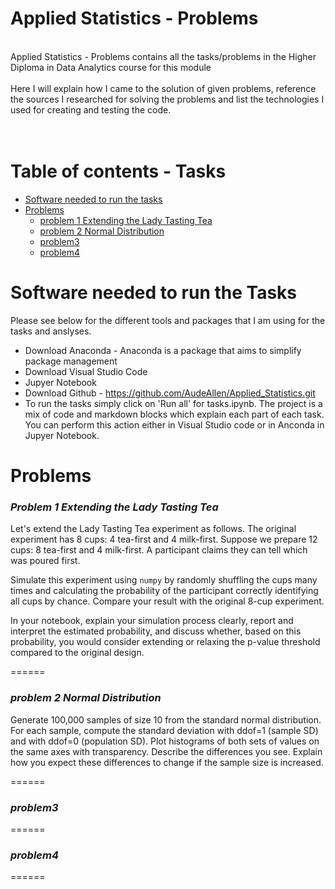 # Applied Statistics - Problems <br /> 
<br /> 
Applied Statistics - Problems contains all the tasks/problems in the Higher Diploma in Data Analytics course for this module 
<br /> 
<br /> 
Here I will explain how I came to the solution of given problems, reference the sources I researched for solving the problems and list the technologies I used for creating and testing the code. <br />
<br />
<br />


# Table of contents - Tasks
* [Software needed to run the tasks](#software-needed-to-run-the-tasks)	
* [Problems](#problems)   
    * [problem 1 Extending the Lady Tasting Tea](#problem-1-extending-the-lady-tasting-tea)
    * [problem 2 Normal Distribution](#problem-2-normal-distribution)
    * [problem3](#problem3)
    * [problem4](#problem4)
    

Software needed to run the Tasks
======

Please see below for the  different tools and packages that I am using for the tasks and anslyses.

- Download Anaconda - Anaconda is a package that aims to simplify package management 
- Download Visual Studio Code
- Jupyer Notebook
- Download Github - https://github.com/AudeAllen/Applied_Statistics.git
- To run the tasks simply click on 'Run all' for tasks.ipynb. The project is a mix of code and markdown blocks which explain each part of each task. You can perform this action either in Visual Studio code or in Anconda in Jupyer Notebook.

Problems
======
### ***Problem 1 Extending the Lady Tasting Tea***

Let's extend the Lady Tasting Tea experiment as follows.
The original experiment has 8 cups: 4 tea-first and 4 milk-first.
Suppose we prepare 12 cups: 8 tea-first and 4 milk-first.
A participant claims they can tell which was poured first.  

Simulate this experiment using `numpy` by randomly shuffling the cups many times and calculating the probability of the participant correctly identifying all cups by chance.
Compare your result with the original 8-cup experiment.  

In your notebook, explain your simulation process clearly, report and interpret the estimated probability, and discuss whether, based on this probability, you would consider extending or relaxing the p-value threshold compared to the original design.  

======
### ***problem 2 Normal Distribution***

Generate 100,000 samples of size 10 from the standard normal distribution. For each sample, compute the standard deviation with ddof=1 (sample SD) and with ddof=0 (population SD). Plot histograms of both sets of values on the same axes with transparency. Describe the differences you see. Explain how you expect these differences to change if the sample size is increased.


======
### ***problem3***



======
### ***problem4***


======


